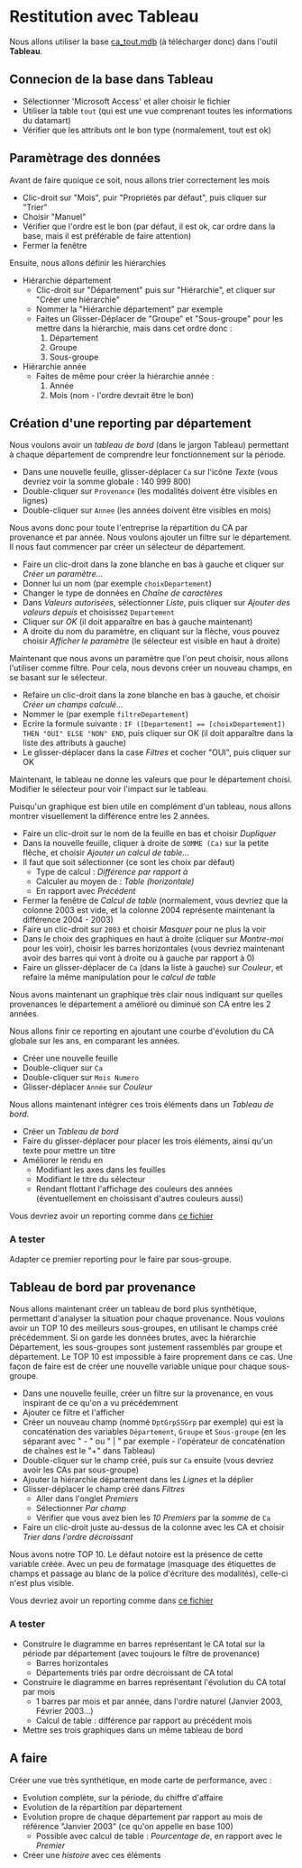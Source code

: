 # Restitution avec Tableau

Nous allons utiliser la base [ca_tout.mdb](ca_tout.mdb) (à télécharger donc) dans l'outil **Tableau**.

## Connecion de la base dans Tableau

- Sélectionner 'Microsoft Access' et aller choisir le fichier
- Utiliser la table `tout` (qui est une vue comprenant toutes les informations du datamart)
- Vérifier que les attributs ont le bon type (normalement, tout est ok)

## Paramètrage des données

Avant de faire quoique ce soit, nous allons trier correctement les mois 

- Clic-droit sur "Mois", puir "Propriétés par défaut", puis cliquer sur "Trier"
- Choisir "Manuel"
- Vérifier que l'ordre est le bon (par défaut, il est ok, car ordre dans la base, mais il est préférable de faire attention)
- Fermer la fenêtre


Ensuite, nous allons définir les hiérarchies 

- Hiérarchie département
    - Clic-droit sur "Département" puis sur "Hiérarchie", et cliquer sur "Créer une hiérarchie"
    - Nommer la "Hiérarchie département" par exemple
    - Faites un Glisser-Déplacer de "Groupe" et "Sous-groupe" pour les mettre dans la hiérarchie, mais dans cet ordre donc :
        1. Département
        2. Groupe
        3. Sous-groupe
- Hiérarchie année
    - Faites de même pour créer la hiérarchie année :
        1. Année
        2. Mois (nom - l'ordre devrait être le bon)
            
## Création d'une reporting par département

Nous voulons avoir un *tableau de bord* (dans le jargon Tableau) permettant à chaque département de comprendre leur fonctionnement sur la période.

- Dans une nouvelle feuille, glisser-déplacer `Ca` sur l'icône *Texte* (vous devriez voir la somme globale : 140 999 800)
- Double-cliquer sur `Provenance` (les modalités doivent être visibles en lignes)
- Double-cliquer sur `Annee` (les années doivent être visibles en mois)

Nous avons donc pour toute l'entreprise la répartition du CA par provenance et par année. Nous voulons ajouter un filtre sur le département. Il nous faut commencer par créer un sélecteur de département.

- Faire un clic-droit dans la zone blanche en bas à gauche et cliquer sur *Créer un paramètre...*
- Donner lui un nom (par exemple `choixDepartement`)
- Changer le type de données en *Chaîne de caractères*
- Dans *Valeurs autorisées*, sélectionner *Liste*, puis cliquer sur *Ajouter des valeurs depuis* et choisissez `Departement`
- Cliquer sur *OK* (il doit apparaître en bas à gauche maintenant)
- A droite du nom du paramètre, en cliquant sur la flèche, vous pouvez choisir *Afficher le paramètre* (le sélecteur est visible en haut à droite)

Maintenant que nous avons un paramètre que l'on peut choisir, nous allons l'utiliser comme filtre. Pour cela, nous devons créer un nouveau champs, en se basant sur le sélecteur.

- Refaire un clic-droit dans la zone blanche en bas à gauche, et choisir *Créer un champs calculé...*
- Nommer le (par exemple `filtreDepartement`)
- Ecrire la formule suivante : `IF ([Departement] == [choixDepartement]) THEN "OUI" ELSE "NON" END`, puis cliquer sur OK (il doit apparaître dans la liste des attributs à gauche)
- Le glisser-déplacer dans la case *Filtres* et cocher "OUI", puis cliquer sur OK

Maintenant, le tableau ne donne les valeurs que pour le département choisi. Modifier le sélecteur pour voir l'impact sur le tableau.

Puisqu'un graphique est bien utile en complément d'un tableau, nous allons montrer visuellement la différence entre les 2 années.

- Faire un clic-droit sur le nom de la feuille en bas et choisir *Dupliquer*
- Dans la nouvelle feuille, cliquer à droite de `SOMME (Ca)` sur la petite flêche, et choisir *Ajouter un calcul de table...*
- Il faut que soit sélectionner (ce sont les choix par défaut)
    - Type de calcul : *Différence par rapport à*
    - Calculer au moyen de : *Table (horizontale)*
    - En rapport avec *Précédent*
- Fermer la fenêtre de *Calcul de table* (normalement, vous devriez que la colonne 2003 est vide, et la colonne 2004 représente maintenant la différence 2004 - 2003)
- Faire un clic-droit sur `2003` et choisir *Masquer* pour ne plus la voir
- Dans le choix des graphiques en haut à droite (cliquer sur *Montre-moi* pour les voir), choisir les barres horizontales (vous devriez maintenant avoir des barres qui vont à droite ou à gauche par rapport à 0)
- Faire un glisser-déplacer de `Ca` (dans la liste à gauche) sur *Couleur*, et refaire la même manipulation pour le *calcul de table*

Nous avons maintenant un graphique très clair nous indiquant sur quelles provenances le département a amélioré ou diminué son CA entre les 2 années.

Nous allons finir ce reporting en ajoutant une courbe d'évolution du CA globale sur les ans, en comparant les années.

- Créer une nouvelle feuille
- Double-cliquer sur `Ca`
- Double-cliquer sur `Mois Numero`
- Glisser-déplacer `Année` sur *Couleur*

Nous allons maintenant intégrer ces trois éléments dans un *Tableau de bord*. 

- Créer un *Tableau de bord*
- Faire du glisser-déplacer pour placer les trois éléments, ainsi qu'un texte pour mettre un titre
- Améliorer le rendu en
    - Modifiant les axes dans les feuilles
    - Modifiant le titre du sélecteur
    - Rendant flottant l'affichage des couleurs des années (éventuellement en choissisant d'autres couleurs aussi)

Vous devriez avoir un reporting comme dans [ce fichier](ca-reporting.twbx)

### A tester

Adapter ce premier reporting pour le faire par sous-groupe.

## Tableau de bord par provenance

Nous allons maintenant créer un tableau de bord plus synthétique, permettant d'analyser la situation pour chaque provenance. Nous voulons avoir un TOP 10 des meilleurs sous-groupes, en utilisant le champs créé précédemment. Si on garde les données brutes, avec la hiérarchie Département, les sous-groupes sont justement rassemblés par groupe et département. Le TOP 10 est impossible à faire proprement dans ce cas. Une façon de faire est de créer une nouvelle variable unique pour chaque sous-groupe.

- Dans une nouvelle feuille, créer un filtre sur la provenance, en vous inspirant de ce qu'on a vu précédemment
- Ajouter ce filtre et l'afficher
- Créer un nouveau champ (nommé `DptGrpSSGrp` par exemple) qui est la concaténation des variables `Département`, `Groupe` et `Sous-groupe` (en les séparant avec " - " ou " | " par exemple - l'opérateur de concaténation de chaînes est le "+" dans Tableau)
- Double-cliquer sur le champ créé, puis sur `Ca` ensuite (vous devriez avoir les CAs par sous-groupe)
- Ajouter la hiérarchie département dans les *Lignes* et la déplier
- Glisser-déplacer le champ créé dans *Filtres*
    - Aller dans l'onglet *Premiers*
    - Sélectionner *Par champ*
    - Vérifier que vous avez bien les *10* *Premiers* par la *somme* de `Ca`
- Faire un clic-droit juste au-dessus de la colonne avec les CA et choisir *Trier dans l'ordre décroissant*

Nous avons notre TOP 10. Le défaut notoire est la présence de cette variable créée. Avec un peu de formatage (masquage des étiquettes de champs et passage au blanc de la police d'écriture des modalités), celle-ci n'est plus visible.

Vous devriez avoir un reporting comme dans [ce fichier](ca-tdb.twbx)

### A tester

- Construire le diagramme en barres représentant le CA total sur la période par département (avec toujours le filtre de provenance)
    - Barres horizontales
    - Départements triés par ordre décroissant de CA total
- Construire le diagramme en barres représentant l'évolution du CA total par mois
    - 1 barres par mois et par année, dans l'ordre naturel (Janvier 2003, Février 2003...)
    - Calcul de table : différence par rapport au précédent mois
- Mettre ses trois graphiques dans un même tableau de bord

## A faire

Créer une vue très synthétique, en mode carte de performance, avec :

- Evolution complète, sur la période, du chiffre d'affaire
- Evolution de la répartition par département 
- Evolution propre de chaque département par rapport au mois de référence "Janvier 2003" (ce qu'on appelle en base 100)
    - Possible avec calcul de table : *Pourcentage de*, en rapport avec le *Premier*
- Créer une *histoire* avec ces éléments
    



